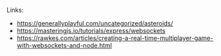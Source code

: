 Links:
 - https://generallyplayful.com/uncategorized/asteroids/
 - https://masteringjs.io/tutorials/express/websockets
 - https://rawkes.com/articles/creating-a-real-time-multiplayer-game-with-websockets-and-node.html
